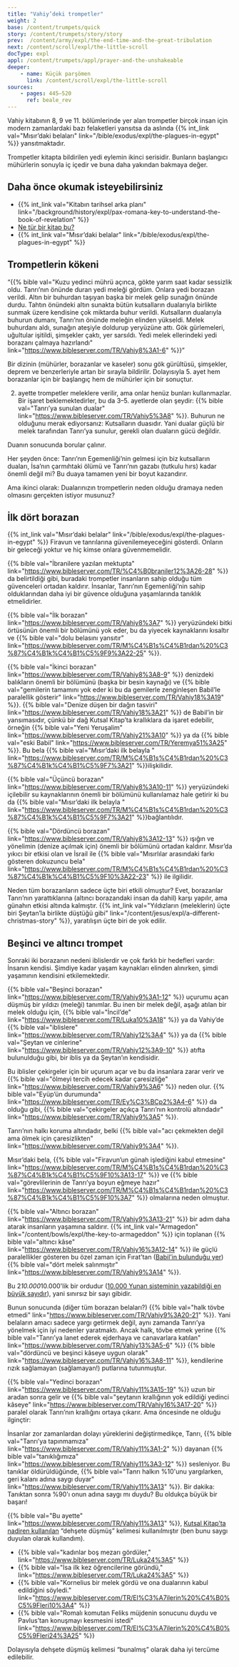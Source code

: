 ```yaml
---
title: "Vahiy’deki trompetler"
weight: 2
base: /content/trumpets/quick
story: /content/trumpets/story/story
prev:  /content/army/expl/the-end-time-and-the-great-tribulation
next: /content/scroll/expl/the-little-scroll
docType: expl
appl: /content/trumpets/appl/prayer-and-the-unshakeable
deeper:
    - name: Küçük parşömen
      link: /content/scroll/expl/the-little-scroll
sources: 
    - pages: 445–520
      ref: beale_rev
---
```


Vahiy kitabının 8, 9 ve 11. bölümlerinde yer alan trompetler birçok insan için modern zamanlardaki bazı felaketleri yansıtsa da aslında {{% int_link val="Mısır’daki belaları" link="/bible/exodus/expl/the-plagues-in-egypt" %}} yansıtmaktadır.

Trompetler kitapta bildirilen yedi eylemin ikinci serisidir. Bunların başlangıcı mühürlerin sonuyla iç içedir ve buna daha yakından bakmaya değer.

## Daha önce okumak isteyebilirsiniz

<a name="b75f"></a>
- {{% int_link val="Kitabın tarihsel arka planı" link="/background/history/expl/pax-romana-key-to-understand-the-book-of-revelation" %}}
- [Ne tür bir kitap bu?](/background/literature/expl/the-book-of-revelation-how-to-read-it)
- {{% int_link val="Mısır’daki belalar" link="/bible/exodus/expl/the-plagues-in-egypt" %}}

## Trompetlerin kökeni

<a name="9489"></a>
“{{% bible val="Kuzu yedinci mührü açınca, gökte yarım saat kadar sessizlik oldu. Tanrı’nın önünde duran yedi meleği gördüm. Onlara yedi borazan verildi. Altın bir buhurdan taşıyan başka bir melek gelip sunağın önünde durdu. Tahtın önündeki altın sunakta bütün kutsalların dualarıyla birlikte sunmak üzere kendisine çok miktarda buhur verildi. Kutsalların dualarıyla buhurun dumanı, Tanrı’nın önünde meleğin elinden yükseldi. Melek buhurdanı aldı, sunağın ateşiyle doldurup yeryüzüne attı. Gök gürlemeleri, uğultular işitildi, şimşekler çaktı, yer sarsıldı. Yedi melek ellerindeki yedi borazanı çalmaya hazırlandı" link="https://www.bibleserver.com/TR/Vahiy8%3A1-6" %}}”

Bir dizinin (mühürler, borazanlar ve kaseler) sonu gök gürültüsü, şimşekler, deprem ve benzerleriyle artan bir sırayla bildirilir. Dolayısıyla 5. ayet hem borazanlar için bir başlangıç hem de mühürler için bir sonuçtur.

2. ayette trompetler meleklere verilir, ama onlar henüz bunları kullanmazlar. Bir işaret beklemektedirler, bu da 3–5. ayetlerde olan şeydir: {{% bible val="Tanrı’ya sunulan dualar" link="https://www.bibleserver.com/TR/Vahiy5%3A8" %}}. Buhurun ne olduğunu merak ediyorsanız: Kutsalların duasıdır. Yani dualar güçlü bir melek tarafından Tanrı’ya sunulur, gerekli olan duaların gücü değildir.

Duanın sonucunda borular çalınır.

Her şeyden önce: Tanrı’nın Egemenliği’nin gelmesi için biz kutsalların duaları, İsa’nın çarmıhtaki ölümü ve Tanrı’nın gazabı (tutkulu hırs) kadar önemli değil mi? Bu duaya tamamen yeni bir boyut kazandırır.

Ama ikinci olarak: Dualarınızın trompetlerin neden olduğu dramaya neden olmasını gerçekten istiyor musunuz?

## İlk dört borazan

<a name="c8ff"></a>
{{% int_link val="Mısır’daki belalar" link="/bible/exodus/expl/the-plagues-in-egypt" %}} Firavun ve tanrılarına güvenilemeyeceğini gösterdi. Onların bir geleceği yoktur ve hiç kimse onlara güvenmemelidir.

{{% bible val="İbranilere yazılan mektupta" link="https://www.bibleserver.com/TR/%C4%B0braniler12%3A26-28" %}} da belirtildiği gibi, buradaki trompetler insanların sahip olduğu tüm güvenceleri ortadan kaldırır. İnsanlar, Tanrı’nın Egemenliği’nin sahip olduklarından daha iyi bir güvence olduğuna yaşamlarında tanıklık etmelidirler.

{{% bible val="İlk borazan" link="https://www.bibleserver.com/TR/Vahiy8%3A7" %}} yeryüzündeki bitki örtüsünün önemli bir bölümünü yok eder, bu da yiyecek kaynaklarını kısaltır ve {{% bible val="dolu belasını yansıtır" link="https://www.bibleserver.com/TR/M%C4%B1s%C4%B1rdan%20%C3%87%C4%B1k%C4%B1%C5%9F9%3A22-25" %}}.

{{% bible val="İkinci borazan" link="https://www.bibleserver.com/TR/Vahiy8%3A8-9" %}} denizdeki balıkların önemli bir bölümünü (başka bir besin kaynağı) ve {{% bible val="gemilerin tamamını yok eder ki bu da gemilerle zenginleşen Babil’le paralellik gösterir" link="https://www.bibleserver.com/TR/Vahiy18%3A19" %}}. {{% bible val="Denize düşen bir dağın tasviri" link="https://www.bibleserver.com/TR/Vahiy18%3A21" %}} de Babil’in bir yansımasıdır, çünkü bir dağ Kutsal Kitap’ta krallıklara da işaret edebilir, örneğin {{% bible val="Yeni Yeruşalim" link="https://www.bibleserver.com/TR/Vahiy21%3A10" %}} ya da {{% bible val="eski Babil" link="https://www.bibleserver.com/TR/Yeremya51%3A25" %}}. Bu bela {{% bible val="Mısır’daki ilk belayla " link="https://www.bibleserver.com/TR/M%C4%B1s%C4%B1rdan%20%C3%87%C4%B1k%C4%B1%C5%9F7%3A21" %}}ilişkilidir.

{{% bible val="Üçüncü borazan" link="https://www.bibleserver.com/TR/Vahiy8%3A10-11" %}} yeryüzündeki içilebilir su kaynaklarının önemli bir bölümünü kullanılamaz hale getirir ki bu da {{% bible val="Mısır’daki ilk belayla " link="https://www.bibleserver.com/TR/M%C4%B1s%C4%B1rdan%20%C3%87%C4%B1k%C4%B1%C5%9F7%3A21" %}}bağlantılıdır.

{{% bible val="Dördüncü borazan" link="https://www.bibleserver.com/TR/Vahiy8%3A12-13" %}} ışığın ve yönelimin (denize açılmak için) önemli bir bölümünü ortadan kaldırır. Mısır’da yıkıcı bir etkisi olan ve İsrail ile {{% bible val="Mısırlılar arasındaki farkı gösteren dokuzuncu bela" link="https://www.bibleserver.com/TR/M%C4%B1s%C4%B1rdan%20%C3%87%C4%B1k%C4%B1%C5%9F10%3A22-23" %}} ile ilgilidir.

Neden tüm borazanların sadece üçte biri etkili olmuştur? Evet, borazanlar Tanrı’nın yarattıklarına (altıncı borazandaki insan da dahil) karşı yapılır, ama günahın etkisi altında kalmıştır. {{% int_link val="Yıldızların (meleklerin) üçte biri Şeytan’la birlikte düştüğü gibi" link="/content/jesus/expl/a-different-christmas-story" %}}, yaratılışın üçte biri de yok edilir.

## Beşinci ve altıncı trompet

<a name="9bbb"></a>
Sonraki iki borazanın nedeni iblislerdir ve çok farklı bir hedefleri vardır: İnsanın kendisi. Şimdiye kadar yaşam kaynakları elinden alınırken, şimdi yaşamının kendisini etkilemektedir.

{{% bible val="Beşinci borazan" link="https://www.bibleserver.com/TR/Vahiy9%3A1-12" %}} uçurumu açan düşmüş bir yıldızı (meleği) tanımlar. Bu inen bir melek değil, aşağı atılan bir melek olduğu için, {{% bible val="İncil’de" link="https://www.bibleserver.com/TR/Luka10%3A18" %}} ya da Vahiy’de {{% bible val="iblislere" link="https://www.bibleserver.com/TR/Vahiy12%3A4" %}} ya da {{% bible val="Şeytan ve cinlerine" link="https://www.bibleserver.com/TR/Vahiy12%3A9-10" %}} atıfta bulunulduğu gibi, bir iblis ya da Şeytan’ın kendisidir.

Bu iblisler çekirgeler için bir uçurum açar ve bu da insanlara zarar verir ve {{% bible val="ölmeyi tercih edecek kadar çaresizliğe" link="https://www.bibleserver.com/TR/Vahiy9%3A6" %}} neden olur. {{% bible val="Eyüp’ün durumunda" link="https://www.bibleserver.com/TR/Ey%C3%BCp2%3A4-6" %}} da olduğu gibi, {{% bible val="çekirgeler açıkça Tanrı’nın kontrolü altındadır" link="https://www.bibleserver.com/TR/Vahiy9%3A5" %}}.

Tanrı’nın halkı koruma altındadır, belki {{% bible val="acı çekmekten değil ama ölmek için çaresizlikten" link="https://www.bibleserver.com/TR/Vahiy9%3A4" %}}.

Mısır’daki bela, {{% bible val="Firavun’un günah işlediğini kabul etmesine" link="https://www.bibleserver.com/TR/M%C4%B1s%C4%B1rdan%20%C3%87%C4%B1k%C4%B1%C5%9F10%3A13-17" %}} ve {{% bible val="görevlilerinin de Tanrı’ya boyun eğmeye hazır" link="https://www.bibleserver.com/TR/M%C4%B1s%C4%B1rdan%20%C3%87%C4%B1k%C4%B1%C5%9F10%3A7" %}} olmalarına neden olmuştur.

{{% bible val="Altıncı borazan" link="https://www.bibleserver.com/TR/Vahiy9%3A13-21" %}} bir adım daha atarak insanların yaşamına saldırır. {{% int_link val="Armagedon" link="/content/bowls/expl/the-key-to-armageddon" %}} için toplanan {{% bible val="altıncı kâse" link="https://www.bibleserver.com/TR/Vahiy16%3A12-14" %}} ile güçlü paralellikler gösteren bu özel zaman için Fırat’tan ([Babil’in bulunduğu yer](https://en.wikipedia.org/wiki/Babylon)) {{% bible val="dört melek salınmıştır" link="https://www.bibleserver.com/TR/Vahiy9%3A14" %}}.

Bu 2*10.000*10.000'lik bir ordudur ([10.000 Yunan sisteminin yazabildiği en büyük sayıdır](https://simple.wikipedia.org/wiki/Greek_numerals)), yani sınırsız bir sayı gibidir.

Bunun sonucunda (diğer tüm borazan belaları?) {{% bible val="halk tövbe etmedi" link="https://www.bibleserver.com/TR/Vahiy9%3A20-21" %}}. Yani belaların amacı sadece yargı getirmek değil, aynı zamanda Tanrı’ya yönelmek için iyi nedenler yaratmaktı. Ancak halk, tövbe etmek yerine {{% bible val="Tanrı’ya lanet ederek ejderhaya ve canavarlara katılan" link="https://www.bibleserver.com/TR/Vahiy13%3A5-6" %}} {{% bible val="dördüncü ve beşinci kâseye uygun olarak" link="https://www.bibleserver.com/TR/Vahiy16%3A8-11" %}}, kendilerine rızık sağlamayan (sağlamayan!) putlarına tutunmuştur.

{{% bible val="Yedinci borazan" link="https://www.bibleserver.com/TR/Vahiy11%3A15-19" %}} uzun bir aradan sonra gelir ve {{% bible val="şeytanın krallığının yok edildiği yedinci kâseye" link="https://www.bibleserver.com/TR/Vahiy16%3A17-20" %}} paralel olarak Tanrı’nın krallığını ortaya çıkarır. Ama öncesinde ne olduğu ilginçtir:

İnsanlar zor zamanlardan dolayı yüreklerini değiştirmedikçe, Tanrı, {{% bible val="Tanrı’ya tapınmamıza" link="https://www.bibleserver.com/TR/Vahiy11%3A1-2" %}} dayanan {{% bible val="tanıklığımıza" link="https://www.bibleserver.com/TR/Vahiy11%3A3-12" %}} sesleniyor. Bu tanıklar öldürüldüğünde, {{% bible val="Tanrı halkın %10'unu yargılarken, geri kalanı adına saygı duyar" link="https://www.bibleserver.com/TR/Vahiy11%3A13" %}}. Bir dakika: Tanıktan sonra %90'ı onun adına saygı mı duydu? Bu oldukça büyük bir başarı!

{{% bible val="Bu ayette" link="https://www.bibleserver.com/TR/Vahiy11%3A13" %}}, [Kutsal Kitap’ta nadiren kullanılan](https://biblehub.com/greek/1719.htm) “dehşete düşmüş” kelimesi kullanılmıştır (ben bunu saygı duyulan olarak kullandım).

- {{% bible val="kadınlar boş mezarı gördüler," link="https://www.bibleserver.com/TR/Luka24%3A5" %}}
- {{% bible val="İsa ilk kez öğrencilerine göründü," link="https://www.bibleserver.com/TR/Luka24%3A5" %}}
- {{% bible val="Kornelius bir melek gördü ve ona dualarının kabul edildiğini söyledi." link="https://www.bibleserver.com/TR/El%C3%A7ilerin%20%C4%B0%C5%9Fleri10%3A4" %}}
- {{% bible val="Romalı komutan Feliks müjdenin sonucunu duydu ve Pavlus’tan konuşmayı kesmesini istedi" link="https://www.bibleserver.com/TR/El%C3%A7ilerin%20%C4%B0%C5%9Fleri24%3A25" %}}

Dolayısıyla dehşete düşmüş kelimesi “bunalmış” olarak daha iyi tercüme edilebilir.

